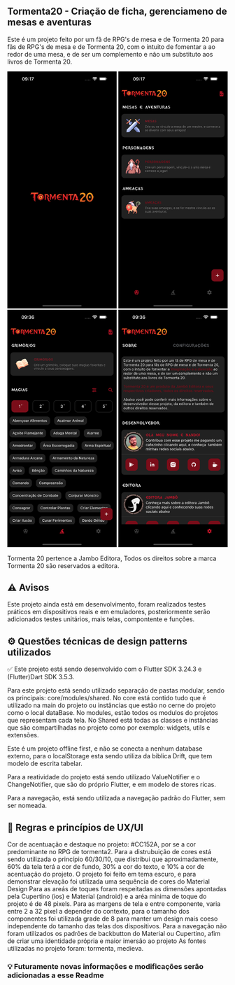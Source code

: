 ## Tormenta20 - Criação de ficha, gerenciameno de mesas e aventuras

Este é um projeto feito por um fã de RPG's de mesa e de Tormenta 20 para fãs de RPG's de mesa e de Tormenta 20, com o intuito de fomentar a  ao redor de uma mesa, e de ser um complemento e não um substituto aos livros de Tormenta 20.

<img src="docs/splash.png" alt="Splash" width="250"/>
<img src="docs/home.png" alt="Início" width="250"/>
<img src="docs/magias.png" alt="Magias" width="250"/>
<img src="docs/about.png" alt="Sobre" width="250"/>

Tormenta 20 pertence a Jambo Editora, Todos os direitos sobre a marca Tormenta 20 são reservados a editora.

## ⚠️ Avisos

Este projeto ainda está em desenvolvimento, foram realizados testes práticos em dispositivos reais e em emuladores, posteriormente serão adicionados testes unitários, mais telas, compontente e funções.

## ⚙️ Questões técnicas de design patterns utilizados

✅ Este projeto está sendo desenvolvido com o Flutter SDK 3.24.3 e (Flutter)Dart SDK 3.5.3.

Para este projeto está sendo utilizado separação de pastas modular, sendo os principais: core/modules/shared.
No core está contido tudo que é utilizado na main do projeto ou instâncias que estão no cerne do projeto como o local dataBase.
No modules, estão todos os modulos do projetos que representam cada tela.
No Shared está todas as classes e instâncias que são compartilhadas no projeto como por exemplo: widgets, utils e extensões.

Este é um projeto offline first, e não se conecta a nenhum database externo, para o localStorage esta sendo utiliza da biblica Drift, que tem modelo de escrita tabelar.

Para a reatividade do projeto está sendo utilizado ValueNotifier e o ChangeNotifier, que são do próprio Flutter, e em modelo de stores ricas.

Para a navegação, está sendo utilizada a navegação padrão do Flutter, sem ser nomeada.

## 🎨 Regras e princípios de UX/UI

Cor de acentuação e destaque no projeto: #CC152A, por se a cor predominante no RPG de tormenta2.
Para a distrubuição de cores está sendo utilizada o princípio 60/30/10, que distribui que aproximadamente, 60% da tela terá a cor de fundo, 30% a cor do texto, e 10% a cor de acentuação do projeto.
O projeto foi feito em tema escuro, e para demonstrar elevação foi utilizada uma sequência de cores do Material Design
Para as areás de toques foram respeitadas as dimensões apontadas pela Cupertino (ios) e Material (android) e a aréa minima de toque do projeto é de 48 pixels.
Para as margens de tela e entre componente, varia entre 2 a 32 pixel a depender do contexto, para o tamanho dos componentes foi utilizada grade de 8 para manter um design mais coeso independente do tamanho das telas dos dispositivos.
Para a navegação não foram utilizados os padrões de backbutton do Material ou Cupertino, afim de criar uma identidade própria e maior imersão ao projeto
As fontes utilizadas no projeto foram: tormenta, medieva.

### 💡 Futuramente novas informações e modificações serão adicionadas a esse Readme






